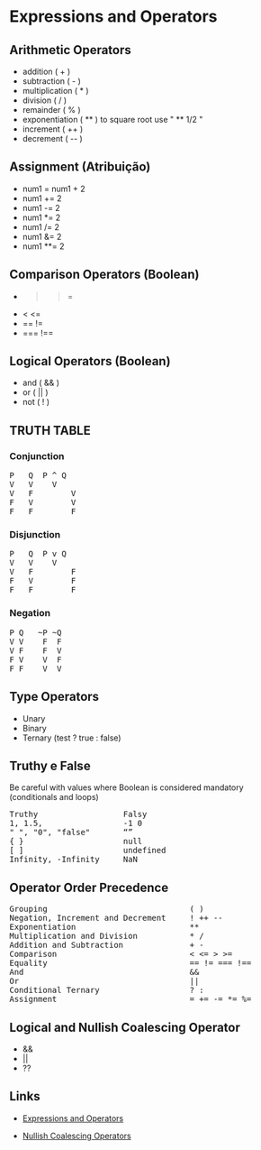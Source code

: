 # Expressions and Operators

## Arithmetic Operators

- addition ( + )
- subtraction ( - )
- multiplication ( * )
- division ( / )
- remainder ( % )
- exponentiation ( ** ) to square root use " ** 1/2 "
- increment ( ++ )
- decrement ( -- )

## Assignment (Atribuição)

- num1 = num1 + 2
- num1 += 2
- num1 -= 2
- num1 *= 2
- num1 /= 2
- num1 &= 2
- num1 **= 2

## Comparison Operators (Boolean)

- > >=
- < <=
- == !=
- === !==

## Logical Operators (Boolean)

- and ( && )
- or ( || )
- not ( ! )

## TRUTH TABLE

### Conjunction

<pre>
P	Q  P ^ Q	
V	V    V
V	F	 	 V
F	V	 	 V
F	F	 	 F
</pre>

### Disjunction

<pre>
P	Q  P v Q	
V	V    V
V	F	 	 F
F	V	 	 F
F	F	 	 F
</pre>

### Negation

<pre>
P Q   ~P ~Q
V V    F  F
V F    F  V
F V    V  F
F F    V  V
</pre>

## Type Operators

- Unary
- Binary
- Ternary (test ? true : false)

## Truthy e False

Be careful with values where Boolean is considered mandatory (conditionals and loops)

<pre>
Truthy                  Falsy
1, 1.5,                 -1 0
" ", "0", "false"       “”
{ }                     null
[ ]                     undefined
Infinity, -Infinity     NaN
</pre>

## Operator Order Precedence

<pre>
Grouping                              ( )
Negation, Increment and Decrement     ! ++ --
Exponentiation                        **
Multiplication and Division           * /
Addition and Subtraction              + -
Comparison                            < <= > >=
Equality                              == != === !==
And                                   &&
Or                                    ||
Conditional Ternary                   ? :
Assignment                            = += -= *= %=
</pre>

## Logical and Nullish Coalescing Operator

- &&
- ||
- ??

## Links

- [Expressions and Operators](https://developer.mozilla.org/pt-BR/docs/Web/JavaScript/Guide/Expressions_and_Operators)

- [Nullish Coalescing Operators](https://developer.mozilla.org/en-US/docs/Web/JavaScript/Reference/Operators/Nullish_coalescing)
